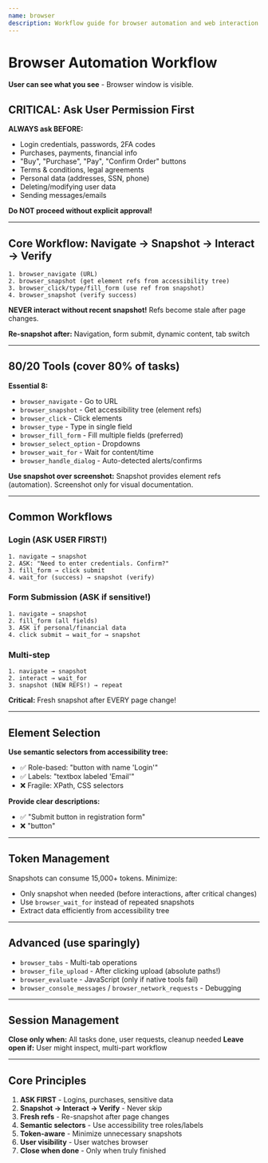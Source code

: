 ```yaml
---
name: browser
description: Workflow guide for browser automation and web interaction. Use for navigating websites, filling forms, clicking buttons, extracting information, interacting with web pages, taking screenshots, automated browsing tasks, web scraping, or any task requiring interaction with websites through Chrome browser.
---
```


# Browser Automation Workflow

**User can see what you see** - Browser window is visible.

## CRITICAL: Ask User Permission First

**ALWAYS ask BEFORE:**
- Login credentials, passwords, 2FA codes
- Purchases, payments, financial info
- "Buy", "Purchase", "Pay", "Confirm Order" buttons
- Terms & conditions, legal agreements
- Personal data (addresses, SSN, phone)
- Deleting/modifying user data
- Sending messages/emails

**Do NOT proceed without explicit approval!**

---

## Core Workflow: Navigate → Snapshot → Interact → Verify

```
1. browser_navigate (URL)
2. browser_snapshot (get element refs from accessibility tree)
3. browser_click/type/fill_form (use ref from snapshot)
4. browser_snapshot (verify success)
```

**NEVER interact without recent snapshot!** Refs become stale after page changes.

**Re-snapshot after:** Navigation, form submit, dynamic content, tab switch

---

## 80/20 Tools (cover 80% of tasks)

**Essential 8:**
- `browser_navigate` - Go to URL
- `browser_snapshot` - Get accessibility tree (element refs)
- `browser_click` - Click elements
- `browser_type` - Type in single field
- `browser_fill_form` - Fill multiple fields (preferred)
- `browser_select_option` - Dropdowns
- `browser_wait_for` - Wait for content/time
- `browser_handle_dialog` - Auto-detected alerts/confirms

**Use snapshot over screenshot:** Snapshot provides element refs (automation). Screenshot only for visual documentation.

---

## Common Workflows

### Login (ASK USER FIRST!)
```
1. navigate → snapshot
2. ASK: "Need to enter credentials. Confirm?"
3. fill_form → click submit
4. wait_for (success) → snapshot (verify)
```

### Form Submission (ASK if sensitive!)
```
1. navigate → snapshot
2. fill_form (all fields)
3. ASK if personal/financial data
4. click submit → wait_for → snapshot
```

### Multi-step
```
1. navigate → snapshot
2. interact → wait_for
3. snapshot (NEW REFS!) → repeat
```

**Critical:** Fresh snapshot after EVERY page change!

---

## Element Selection

**Use semantic selectors from accessibility tree:**
- ✅ Role-based: "button with name 'Login'"
- ✅ Labels: "textbox labeled 'Email'"
- ❌ Fragile: XPath, CSS selectors

**Provide clear descriptions:**
- ✅ "Submit button in registration form"
- ❌ "button"

---

## Token Management

Snapshots can consume 15,000+ tokens. Minimize:
- Only snapshot when needed (before interactions, after critical changes)
- Use `browser_wait_for` instead of repeated snapshots
- Extract data efficiently from accessibility tree

---

## Advanced (use sparingly)

- `browser_tabs` - Multi-tab operations
- `browser_file_upload` - After clicking upload (absolute paths!)
- `browser_evaluate` - JavaScript (only if native tools fail)
- `browser_console_messages` / `browser_network_requests` - Debugging

---

## Session Management

**Close only when:** All tasks done, user requests, cleanup needed
**Leave open if:** User might inspect, multi-part workflow

---

## Core Principles

1. **ASK FIRST** - Logins, purchases, sensitive data
2. **Snapshot → Interact → Verify** - Never skip
3. **Fresh refs** - Re-snapshot after page changes
4. **Semantic selectors** - Use accessibility tree roles/labels
5. **Token-aware** - Minimize unnecessary snapshots
6. **User visibility** - User watches browser
7. **Close when done** - Only when truly finished
